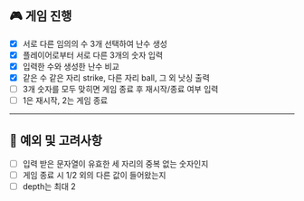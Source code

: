 ## 🎮 게임 진행

- [x] 서로 다른 임의의 수 3개 선택하여 난수 생성
- [x] 플레이어로부터 서로 다른 3개의 숫자 입력
- [x] 입력한 수와 생성한 난수 비교
- [x] 같은 수 같은 자리 strike, 다른 자리 ball, 그 외 낫싱 출력
- [ ] 3개 숫자를 모두 맞히면 게임 종료 후 재시작/종료 여부 입력
- [ ] 1은 재시작, 2는 게임 종료

---

## 🎲 예외 및 고려사항

- [ ] 입력 받은 문자열이 유효한 세 자리의 중복 없는 숫자인지
- [ ] 게임 종료 시 1/2 외의 다른 값이 들어왔는지
- [ ] depth는 최대 2